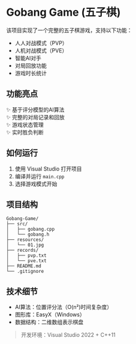 # Gobang Game (五子棋)

该项目实现了一个完整的五子棋游戏，支持以下功能：
- 人人对战模式（PVP）
- 人机对战模式（PVE）
- 智能AI对手
- 对局回放功能
- 游戏时长统计

## 功能亮点
✨ 基于评分模型的AI算法  
✨ 完整的对局记录和回放  
✨ 游戏状态管理  
✨ 实时胜负判断  

## 如何运行
1. 使用 Visual Studio 打开项目
2. 编译并运行 `main.cpp`
3. 选择游戏模式开始

## 项目结构
```
Gobang-Game/
├── src/
│   ├── gobang.cpp
│   └── gobang.h
├── resources/
│   └── 01.jpg
├── records/
│   ├── pvp.txt
│   └── pve.txt
├── README.md
└── .gitignore
```

## 技术细节
- AI算法：位置评分法（O(n²)时间复杂度）
- 图形库：EasyX（Windows）
- 数据结构：二维数组表示棋盘

> 开发环境：Visual Studio 2022 + C++11

